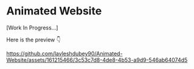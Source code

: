 # Animated Website
[Work In Progress...]

Here is the preview 👇


https://github.com/lavleshdubey90/Animated-Website/assets/161215466/3c53c7d8-4de8-4b53-a9d9-546ab64074d5
